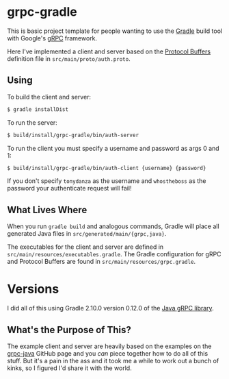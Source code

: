 # grpc-gradle

This is basic project template for people wanting to use the
[Gradle](http://gradle.org/) build tool with Google's
[gRPC](http://www.grpc.io/) framework.

Here I've implemented a client and server based on the [Protocol
Buffers](https://developers.google.com/protocol-buffers/) definition file in
`src/main/proto/auth.proto`.

## Using

To build the client and server:

```bash
$ gradle installDist
```

To run the server:

```bash
$ build/install/grpc-gradle/bin/auth-server
```

To run the client you must specify a username and password as args 0 and 1:

```bash
$ build/install/grpc-gradle/bin/auth-client {username} {password}
```

If you don't specify `tonydanza` as the username and `whostheboss` as the
password your authenticate request will fail!

## What Lives Where

When you run `gradle build` and analogous commands, Gradle will place all
generated Java files in `src/generated/main/{grpc,java}`.

The executables for the client and server are defined in
`src/main/resources/executables.gradle`. The Gradle configuration for gRPC and
Protocol Buffers are found in `src/main/resources/grpc.gradle`.

# Versions

I did all of this using Gradle 2.10.0 version 0.12.0 of the [Java gRPC
library](http://search.maven.org/#artifactdetails%7Cio.grpc%7Cgrpc-all%7C0.13.0%7Cjar).

## What's the Purpose of This?

The example client and server are heavily based on the examples on the
[grpc-java](https://github.com/grpc/grpc-java) GitHub page and you *can* piece
together how to do all of this stuff. But it's a pain in the ass and it took me
a while to work out a bunch of kinks, so I figured I'd share it with the world.

